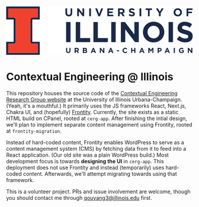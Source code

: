 ![UIUC](cerg-app/public/vector-graphics/full-wordmark.svg)

# Contextual Engineering @ Illinois

This repository houses the source code of the [Contextual Engineering Research Group website](https://contextual.engineering.illinois.edu/) at the University of Illinois Urbana-Champaign. (Yeah, it's a mouthful.) It primarily uses the JS frameworks React, Next.js, Chakra UI, and (hopefully) [Frontity]([url](https://frontity.org/)). Currently, the site exists as a static HTML build on CPanel, rooted at `cerg-app`. After finishing the intial design, we'll plan to implement separate content management using Frontity, rooted at `frontity-migration`.

Instead of hard-coded content, Frontity enables WordPress to serve as a content management system (CMS) by fetching data from it to feed into a React application. (Our old site was a plain WordPress build.) Most development focus is towards **designing the UI** in `cerg-app`. This deployment does not use Frontity and instead (temporarily) uses hard-coded content. Afterwards, we'll attempt migrating towards using that framework.

This is a volunteer project. PRs and issue involvement are welcome, though you should contact me through qouyang3@illinois.edu first.
